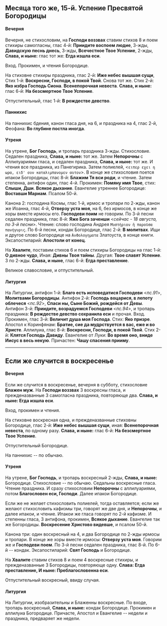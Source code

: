 
## Месяца того же, 15-й. Успение Пресвятой Богородицы

#### Вечерня

Вечерня, не стихословим, на **Господи воззвах** ставим стихов 8 и поем стихиры 
самогласны, глас 4-й: **Приидите воспоем людие**, 3-жды, 
**Давидскую песнь днесь**, 3-жды, **Всечестное Твое Успение**, 2-жды, 
**Слава, и ныне:** глас тот же: **Егда изшла еси**.

Вход. Прокимен, и чтения Богородице. 

На стиховне стихиры праздника, глас 2-й: **Иже небес вышшая сущи**, 
Стих 1-й: **Воскресни, Господи, в покой Твой**. Снова тот же. 
Стих 2-й: **Яко избра Господь Сиона**. **Всенепорочная невеста**. 
**Слава, и ныне:** глас 6-й: **На безсмертное Твое Успение**.

Отпустительный, глас 1-й: **В рождестве девство**.

#### Паннихис

На паннихис бдения, канон гласа дня, на 6, и праздника на 4, глас 2-й, Феофана: 
**Во глубине постла иногда**. 

#### Утреня

На утрене, **Бог Господь**, и тропарь праздника 3-жды. Стихословие. Седален 
праздника, **Слава, и ныне:** тот же. Затем **Непорочны** с Аллилуариями гласа, 
и седален праздника, **Слава, и ныне:** тот же. И чтения все праздника, из 
Панегирика. Затем полиелей, <`ειπερ εχει η ωρα, ειδ' ουν καταλιμπανομεν αυτον`>. 
В конце же стихословия поется ипакои Богородицы, глас 8-й: **Блажим Тя вси роди**, 
и чтение. Затем степенна, антифон один, глас 4-й. Прокимен: **Помяну имя Твое**, 
стих: **Слыши, Дши**. **Всякое дыхание**. Евангелие утреннее Богородице: 
**Воставши Мариам**. Псалом 50-й.

Канона 2: господина Космы, глас 1-й, ирмос и тропари по 2-жды, канон же Иоанна, 
глас 4-й, **Отверзу уста моя**, на 6, без ирмосов, в конце же хоры вместе 
ирмосы его. **Господеви поим** не говорим. По 3-й песни седален праздника, 
глас 8-й: **Яже Бога заченши** <*сейчас - 18 августа, по 3-й песни*>. Чтение: 
слово господина Андрея `Μυστήριον ἡ παροῦσα πανήγυρις`. По 6-й песни, кондак 
Богородице, глас 2-й: **В молитвах**. Ищи и другое слово Богородице на 
`̓Ανϑολογηματα` Златоуста, в конце книги. Эксапостиларий: **Апостоли от конец**. 

На **Хвалите**, поставим стихов 6 и поем стихиры Богородицы на глас 1-й: 
**О дивное чудо**, Иная: **Дивны Твоя тайны**. Другая: **Твое славят Успение**. 
3 по 2-жды. **Слава, и ныне**, глас 6-й: **Егда преставление**.

Великое славословие, и отпустительный. 

#### Литургия

На Литургии, антифон 1-й: **Благо есть исповедатися Господеви** <*пс.91*>, 
**Молитвами Богородицы**. 
Антифон 2-й: **Господь воцарися, в лепоту облечеся** <*пс.92*>, **Спаси ны, 
Сыне Божий, рождейся от Девы**. 
Антифон 3-й: **Приидите, возрадуемся Господеви** <*пс.94*>, и тропарь 
праздника: **В рождестве девство сохранила еси** и прочая. 
Вход. Прокимен, глас 3-й: **Величит душа моя Господа**. Стих: **Яко призре**. 
Апостол к Коринфянам: **Братие, сие да мудрствуется в вас, еже и во Христе**. 
Аллилуиа, глас 8-й: **Воскресни, Господи, в покой Твой**. 
Стих 2-й: **Клятся Господь Давиду**. Евангелие от Луки: **Во время оно, вниде 
Иисус в весь некую**. 
Причастен: **Чашу спасения прииму**.

---

## Если же случится в воскресенье

#### Вечерня

Если же случится в воскресенье, вечерня в субботу, стихословие
**Блажен муж**. На **Господи воззвах** 3 воскресны гласа, и
прежденазванные 3 самогласна праздника, повторяюще два.
**Слава, и ныне: Егда изшла еси**.

Вход, прокимен и чтения.

На стиховне воскресная одна, и прежденазванные стиховны Богородице,
глас 2-й: **Иже небес вышшая сущи**, иная: **Всенепорочная невеста**,
по одному разу. **Слава, и ныне:** глас 6-й: **На безсмертное Твое Успение**.

Отпустительный Богородице.

На паннихис -- по обычаю.


#### Утреня

На утрене, **Бог Господь**, и тропарь воскресный 2-жды,
**Слава, и ныне:** Богородице. Стихословие -- по обычаю. Седальны
воскресные гласа. Чтение праздника. И сразу стихословим **Непорочны**
с аллилуариями, потом **Благословен еси, Господи**. Далее ипакои
Богородице.

Если же не желает стихословить полиелей, тогда оставляется;
если же желают стихословить кафизмы три, говорят же две дня, и
**Непорочны**, и далее ипакои, и чтение. Ипакои же гласа говорят
по 2-й кафизме. И степенны гласа, 3 антифона, прокимен,
**Всякое дыхание**. Евангелие так же Богородицы. **Воскресение
Христово видевше**, и псалом 50-й.

Канона три: один воскресный на 4, и два Богородице по 2-жды ирмосы
и тропари. В конце же хоры вместе ирмосы: **Отверзу уста моя**.
Говорим же и **Господеви поем**. По 3-й песни седален праздника,
глас 8-й. По 6-й -- кондак. Эксапостиларий: **Свят Господь**
и Богородице.

На **Хвалите** ставим стихов 8 и поем 4 воскресные стихиры,
и прежденазванные 3 Богородицы, повторяюще одну.
**Слава: Егда преставление, И ныне: Преблагословенна еси**.

Отпустительный воскресный, ввиду случая.

#### Литургия

На Литургии, изобразительны и Блаженны воскресные. По входе,
тропарь воскресный, **Слава, и ныне:** кондак Богородице.
Прокимен и аллилуиа Богородице. Причасте, Апостол и Евангелие --
недели и праздника, предваряет же недели.
